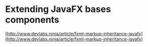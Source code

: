 Extending JavaFX bases components
=================================


[http://www.devlabs.ninja/article/fxml-markup-inheritance-javafx](http://www.devlabs.ninja/article/fxml-markup-inheritance-javafx)